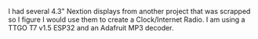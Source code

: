 I had several 4.3" Nextion displays from another project that was scrapped so
I figure I would use them to create a Clock/Internet Radio.  I am using a TTGO
T7 v1.5 ESP32 and an Adafruit MP3 decoder.
